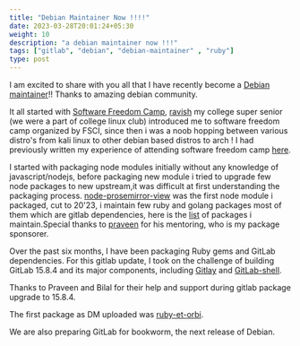 ```yaml
---
title: "Debian Maintainer Now !!!!"
date: 2023-03-28T20:01:24+05:30
weight: 10
description: "a debian maintainer now !!!"
tags: ["gitlab", "debian", "debian-maintainer" , "ruby"]
type: post
---
```



I am excited to share with you all that I have recently become a [Debian maintainer](https://nm.debian.org/process/1173/)!!
Thanks to amazing debian community.

It all started with [Software Freedom Camp](https://camp.fsci.in), [ravish](https://ravish0007.github.io/) my college super senior (we were a part of college linux club) introduced me to software freedom camp organized by FSCI, since then i was a noob hopping between various distro's from kali linux to other debian based distros to arch !
I had previously written my experience of attending software freedom camp [here](https://vinay-keshava.gitlab.io/posts/softwarefreedomcamp2021snikket/).

I started with packaging node modules initially without any knowledge of javascript/nodejs, before packaging new module i tried to upgrade few node packages to new upstream,it was difficult at first understanding the packaging process. [node-prosemirror-view](https://tracker.debian.org/pkg/node-prosemirror-view) was the first node module i packaged, cut to 20'23, i maintain few ruby and golang packages most of them which are gitlab dependencies, here is the [list](https://qa.debian.org/developer.php?login=vinaykeshava@disroot.org) of packages i maintain.Special  thanks to [praveen](https://social.masto.host/@praveen) for his mentoring, who is my package sponsorer.
 
 
Over the past six months, I have been  packaging Ruby gems and GitLab dependencies. For this gitlab update, I took on the challenge of building GitLab 15.8.4 and its major components, including [Gitlay](https://salsa.debian.org/go-team/packages/gitaly/-/tree/upstream/15.8.4+dfsg1) and [GitLab-shell](https://salsa.debian.org/go-team/packages/gitlab-shell/-/tree/upstream/14.15.0). 

Thanks to Praveen and Bilal for their help and support during gitlab package upgrade to 15.8.4.

The first package as DM uploaded was [ruby-et-orbi](https://salsa.debian.org/ruby-team/ruby-et-orbi/-/tree/debian/1.2.7-1).

We are also preparing GitLab for bookworm, the next release of Debian. 
 
 
